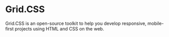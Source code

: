 # Grid.CSS

Grid.CSS is an open-source toolkit to help you develop responsive, mobile-first projects using HTML and CSS on the web.
